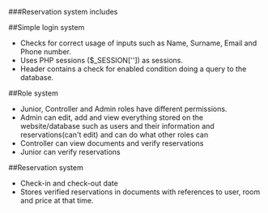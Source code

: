 ###Reservation system includes

##Simple login system
- Checks for correct usage of inputs such as Name, Surname, Email and Phone number.
- Uses PHP sessions ($\_SESSION['']) as sessions.
- Header contains a check for enabled condition doing a query to the database.

##Role system
- Junior, Controller and Admin roles have different permissions.
- Admin can edit, add and view everything stored on the website/database such as users and their information and reservations(can't edit) and can do what other roles can
- Controller can view documents and verify reservations
- Junior can verify reservations

##Reservation system
- Check-in and check-out date
- Stores verified reservations in documents with references to user, room and price at that time.